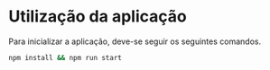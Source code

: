 # Utilização da aplicação

Para inicializar a aplicação, deve-se seguir os seguintes comandos.

```bash
npm install && npm run start
```